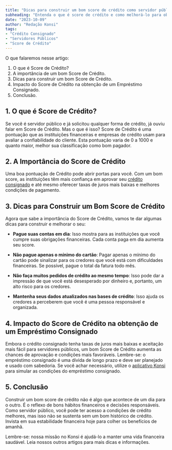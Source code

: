 ```yaml
---
title: "Dicas para construir um bom score de crédito como servidor público"
subheading: "Entenda o que é score de crédito e como melhorá-lo para obter melhores condições de crédito".
date: "2023-10-09"
author: "Redação Konsi"
tags:
- "Crédito Consignado"
- "Servidores Públicos"
- "Score de Crédito"
---
```


O que falaremos nesse artigo:

1. O que é Score de Crédito?
2. A importância de um bom Score de Crédito.
3. Dicas para construir um bom Score de Crédito.
4. Impacto do Score de Crédito na obtenção de um Empréstimo Consignado.
5. Conclusão.

## 1. O que é Score de Crédito?

Se você é servidor público e já solicitou qualquer forma de crédito, já ouviu falar em Score de Crédito. Mas o que é isso? Score de Crédito é uma pontuação que as instituições financeiras e empresas de crédito usam para avaliar a confiabilidade do cliente. Esta pontuação varia de 0 a 1000 e quanto maior, melhor sua classificação como bom pagador.

## 2. A Importância do Score de Crédito

Uma boa pontuação de Crédito pode abrir portas para você. Com um bom score, as instituições têm mais confiança em aprovar seu [crédito consignado](http://konsi.com.br/postagens/por-que-o-crdito-consignado-a-melhor-escolha-para-servidores-pblicos) e até mesmo oferecer taxas de juros mais baixas e melhores condições de pagamento.

## 3. Dicas para Construir um Bom Score de Crédito

Agora que sabe a importância do Score de Crédito, vamos te dar algumas dicas para construir e melhorar o seu:

- **Pague suas contas em dia**: Isso mostra para as instituições que você cumpre suas obrigações financeiras. Cada conta paga em dia aumenta seu score.

- **Não pague apenas o mínimo do cartão**: Pagar apenas o mínimo do cartão pode sinalizar para os credores que você está com dificuldades financeiras. Se possível, pague o total da fatura todo mês.

- **Não faça muitos pedidos de crédito ao mesmo tempo**: Isso pode dar a impressão de que você está desesperado por dinheiro e, portanto, um alto risco para os credores.

- **Mantenha seus dados atualizados nas bases de crédito**: Isso ajuda os credores a perceberem que você é uma pessoa responsável e organizada.

## 4. Impacto do Score de Crédito na obtenção de um Empréstimo Consignado

Embora o crédito consignado tenha taxas de juros mais baixas e aceitação mais fácil para servidores públicos, um bom Score de Crédito aumenta as chances de aprovação e condições mais favoráveis. Lembre-se: o empréstimo consignado é uma dívida de longo prazo e deve ser planejado e usado com sabedoria. Se você achar necessário, utilize o [aplicativo Konsi](http://konsi.com.br/app-download) para simular as condições do empréstimo consignado.

## 5. Conclusão

Construir um bom score de crédito não é algo que acontece de um dia para o outro. É o reflexo de bons hábitos financeiros e decisões responsáveis. Como servidor público, você pode ter acesso a condições de crédito melhores, mas isso não se sustenta sem um bom histórico de crédito. Invista em sua estabilidade financeira hoje para colher os benefícios de amanhã. 

Lembre-se: nossa missão no Konsi é ajudá-lo a manter uma vida financeira saudável. Leia nossos outros artigos para mais dicas e informações.
